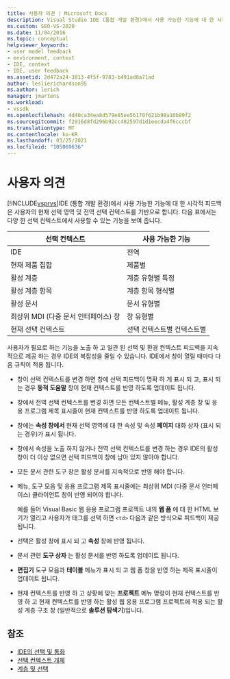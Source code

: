 ```yaml
---
title: 사용자 의견 | Microsoft Docs
description: Visual Studio IDE (통합 개발 환경)에서 사용 가능한 기능에 대 한 시각적 피드백을 사용자에 게 제공 하는 방법에 대해 알아봅니다.
ms.custom: SEO-VS-2020
ms.date: 11/04/2016
ms.topic: conceptual
helpviewer_keywords:
- user model feedback
- environment, context
- IDE, context
- IDE, user feedback
ms.assetid: 2d472a24-3813-4f5f-9783-b491ad8a71ad
author: leslierichardson95
ms.author: lerich
manager: jmartens
ms.workload:
- vssdk
ms.openlocfilehash: 4d40ca34ea8d579e85ee56170f621b98a10b89f2
ms.sourcegitcommit: f2916d8fd296b92cc402597d1d1eecda4f6cccbf
ms.translationtype: MT
ms.contentlocale: ko-KR
ms.lasthandoff: 03/25/2021
ms.locfileid: "105069636"
---
```

# <a name="feedback-to-the-user"></a>사용자 의견
[!INCLUDE[vsprvs](../../code-quality/includes/vsprvs_md.md)]IDE (통합 개발 환경)에서 사용 가능한 기능에 대 한 시각적 피드백은 사용자의 현재 선택 영역 및 전역 선택 컨텍스트를 기반으로 합니다. 다음 표에서는 다양 한 선택 컨텍스트에서 사용할 수 있는 기능을 보여 줍니다.

|선택 컨텍스트|사용 가능한 기능|
|-----------------------|-----------------------------|
|IDE|전역|
|현재 제품 집합|제품별|
|활성 계층|계층 유형별 특정|
|활성 계층 항목|계층 항목 형식별|
|활성 문서|문서 유형별|
|최상위 MDI (다중 문서 인터페이스) 창|창 유형별|
|현재 선택 컨텍스트|선택 컨텍스트별 컨텍스트별|

 사용자가 필요로 하는 기능을 노출 하 고 일관 된 선택 및 환경 컨텍스트 피드백을 지속적으로 제공 하는 경우 IDE의 복잡성을 줄일 수 있습니다. IDE에서 창이 열릴 때마다 다음 규칙이 적용 됩니다.

- 창이 선택 컨텍스트를 변경 하면 창에 선택 피드백이 명확 하 게 표시 되 고, 표시 되는 경우 **동적 도움말** 창이 현재 컨텍스트를 반영 하도록 업데이트 됩니다.

- 창에서 전역 선택 컨텍스트를 변경 하면 모든 컨텍스트별 메뉴, 활성 계층 창 및 응용 프로그램 제목 표시줄이 현재 컨텍스트를 반영 하도록 업데이트 됩니다.

- 창에는 **속성 창에서** 현재 선택 영역에 대 한 속성 및 속성 **페이지** 대화 상자 (표시 되는 경우)가 표시 됩니다.

- 창에서 속성을 노출 하지 않거나 전역 선택 컨텍스트를 변경 하는 경우 IDE의 활성 창이 더 이상 없으면 선택 피드백이 창에 남아 있지 않아야 합니다.

- 모든 문서 관련 도구 창은 활성 문서를 지속적으로 반영 해야 합니다.

- 메뉴, 도구 모음 및 응용 프로그램 제목 표시줄에는 최상위 MDI (다중 문서 인터페이스) 클라이언트 창이 반영 되어야 합니다.

  예를 들어 Visual Basic 웹 응용 프로그램 프로젝트 내의 **웹 폼** 에 대 한 HTML 보기가 열리고 사용자가 태그를 선택 하면 `<td>` 다음과 같은 방식으로 피드백이 제공 됩니다.

- 선택은 활성 창에 표시 되 고 **속성** 창에 반영 됩니다.

- 문서 관련 **도구 상자** 는 활성 문서를 반영 하도록 업데이트 됩니다.

- **편집기** 도구 모음과 **테이블** 메뉴가 표시 되 고 웹 폼 창을 반영 하는 제목 표시줄이 업데이트 됩니다.

- 현재 컨텍스트를 반영 하 고 상황에 맞는 **프로젝트** 메뉴 명령이 현재 컨텍스트를 반영 하 고 현재 컨텍스트를 반영 하는 활성 웹 응용 프로그램 프로젝트에 적용 되는 활성 계층 구조 창 (일반적으로 **솔루션 탐색기**)입니다.

## <a name="see-also"></a>참조
- [IDE의 선택 및 통화](../../extensibility/internals/selection-and-currency-in-the-ide.md)
- [선택 컨텍스트 개체](../../extensibility/internals/selection-context-objects.md)
- [계층 및 선택](../../extensibility/internals/hierarchies-and-selection.md)
